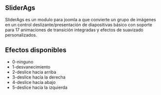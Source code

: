 <h2>SliderAgs</h2>
<p>SliderAgs es un modulo para joomla a que convierte un grupo de imágenes en un control deslizante/presentación de diapositivas básico con soporte para 17 animaciones de transición integradas y efectos de suavizado personalizados.<p/>

<h2>Efectos disponibles</h2>
<ul>
  <li>0-ninguno</li>
  <li>1-desvanecimiento</li>
  <li>2-deslice hacia arriba</li>
  <li>3-deslice hacía la derecha</li>
  <li>4-deslice hacía abajo</li>
  <li>5-deslice hacia la izquierda</li>
  

</ul>